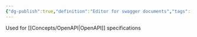 ```yaml
---
{"dg-publish":true,"definition":"Editor for swagger documents","tags":["concept/SRE/cloud","tool"],"creation_date":"2024-05-02 17:35","permalink":"/concepts/stop-light/","dgPassFrontmatter":true}
---
```


Used for [[Concepts/OpenAPI\|OpenAPI]] specifications
